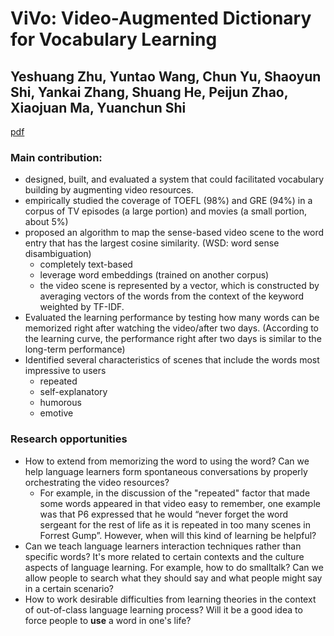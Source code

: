 ViVo: Video-Augmented Dictionary for Vocabulary Learning
========================================================

Yeshuang Zhu, Yuntao Wang, Chun Yu, Shaoyun Shi, Yankai Zhang, Shuang He, Peijun Zhao, Xiaojuan Ma, Yuanchun Shi
----------------------------------------------------------------------------------------------------------------
[pdf](http://delivery.acm.org/10.1145/3030000/3025779/p5568-zhu.pdf?ip=128.237.209.200&id=3025779&acc=ACTIVE%20SERVICE&key=A792924B58C015C1%2E5A12BE0369099858%2E4D4702B0C3E38B35%2E4D4702B0C3E38B35&__acm__=1525212541_be1df525ddc992b74e8e8850a88a2f7e)

### Main contribution:
* designed, built, and evaluated a system that could facilitated vocabulary building by augmenting video resources.
* empirically studied the coverage of TOEFL (98%) and GRE (94%) in a corpus of TV episodes (a large portion) and movies (a small portion, about 5%)
* proposed an algorithm to map the sense-based video scene to the word entry that has the largest cosine similarity. (WSD: word sense disambiguation)
  - completely text-based
  - leverage word embeddings (trained on another corpus)
  - the video scene is represented by a vector, which is constructed by averaging vectors of the words from the context of the keyword weighted by TF-IDF.
* Evaluated the learning performance by testing how many words can be memorized right after watching the video/after two days. (According to the learning curve, the performance right after two days is similar to the long-term performance)
* Identified several characteristics of scenes that include the words most impressive to users
  - repeated
  - self-explanatory
  - humorous
  - emotive

### Research opportunities
* How to extend from memorizing the word to using the word? Can we help language learners form spontaneous conversations by properly orchestrating the video resources?
  - For example, in the discussion of the "repeated" factor that made some words appeared in that video easy to remember, one example was that P6 expressed that he would “never forget the word sergeant for the rest of life as it is repeated in too many scenes in Forrest Gump”. However, when will this kind of learning be helpful?
* Can we teach language learners interaction techniques rather than specific words? It's more related to certain contexts and the culture aspects of language learning. For example, how to do smalltalk? Can we allow people to search what they should say and what people might say in a certain scenario?
* How to work desirable difficulties from learning theories in the context of out-of-class language learning process? Will it be a good idea to force people to **use** a word in one's life?
